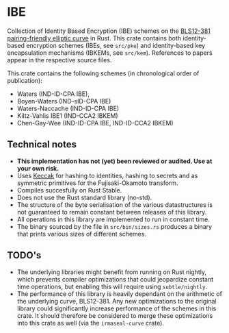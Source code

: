 # IBE
Collection of Identity Based Encryption (IBE) schemes on the [BLS12-381 pairing-friendly elliptic curve](https://github.com/zkcrypto/bls12_381) in Rust.
This crate contains both identity-based encryption schemes (IBEs, see `src/pke`) and identity-based key encapsulation mechanisms (IBKEMs, see `src/kem`). References to papers appear in the respective source files.

This crate contains the following schemes (in chronological order of publication):
* Waters (IND-ID-CPA IBE),
* Boyen-Waters (IND-sID-CPA IBE)
* Waters-Naccache (IND-ID-CPA IBE)
* Kiltz-Vahlis IBE1 (IND-CCA2 IBKEM)
* Chen-Gay-Wee (IND-ID-CPA IBE, IND-ID-CCA2 IBKEM)

## Technical notes
* **This implementation has not (yet) been reviewed or audited. Use at your own risk.**
* Uses [Keccak](https://crates.io/crates/tiny-keccak) for hashing to identities, hashing to secrets and as symmetric primitives for the Fujisaki-Okamoto transform.
* Compiles succesfully on Rust Stable.
* Does not use the Rust standard library (no-std).
* The structure of the byte serialisation of the various datastructures is not guaranteed to remain constant between releases of this library.
* All operations in this library are implemented to run in constant time.
* The binary sourced by the file in `src/bin/sizes.rs` produces a binary that prints various sizes of different schemes.

## TODO's
* The underlying libraries might benefit from running on Rust nightly, which prevents compiler optimizations that could jeopardize constant time operations, but enabling this will require using `subtle/nightly`.
* The performance of this library is heavily dependant on the arithmetic of the underlying curve, BLS12-381. Any new optimizations to the original library could significantly increase performance of the schemes in this crate. It should therefore be considered to merge these optimizations into this crate as well (via the `irmaseal-curve` crate).
